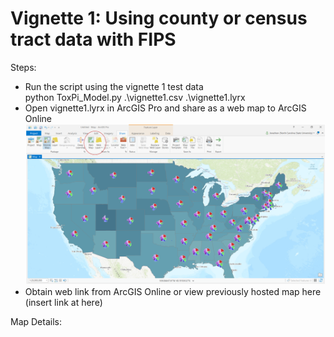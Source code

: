 # Vignette 1: Using county or census tract data with FIPS

Steps:
* Run the script using the vignette 1 test data  
    python ToxPi_Model.py .\vignette1.csv .\vignette1.lyrx  
* Open vignette1.lyrx in ArcGIS Pro and share as a web map to ArcGIS Online
<img src="https://github.com/Jonathon-Fleming/ToxPi-GIS/blob/main/Sharing.PNG" data-canonical-  
src="https://github.com/Jonathon-Fleming/ToxPi-GIS/blob/main/Sharing.PNG">  
* Obtain web link from ArcGIS Online or view previously hosted map here (insert link at here)  

Map Details:

